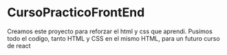 # CursoPracticoFrontEnd
Creamos este proyecto para reforzar el html y css que aprendi.
Pusimos todo el codigo, tanto HTML y CSS en el mismo HTML, para un futuro curso de react
